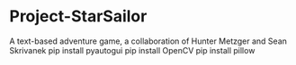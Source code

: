# Project-StarSailor
A text-based adventure game, a collaboration of Hunter Metzger and Sean Skrivanek
pip install pyautogui
pip install OpenCV
pip install pillow

